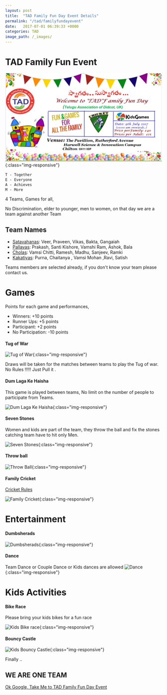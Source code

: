 ```yaml
---
layout: post
title:  "TAD Family Fun Day Event Details"
permalink: "/tad/familyfundayevent"
date:   2017-07-01 06:39:33 +0000
categories: TAD
image_path: /_images/
---
```

# TAD Family Fun Event

![TAD Family Fund Day](https://raw.githubusercontent.com/tadfamilyfunevent/tadfamilyfunevent.github.io/master/_images/familyfunddayevent.jpeg){:class="img-responsive"}

    T - Together
    E - Everyone
    A - Achieves
    M - More

4 Teams, Games for all,

No Discrimination, elder to younger, men to women, on that day we are a team against another Team

## Team Names
  -  [Satavahanas](https://en.wikipedia.org/wiki/Satavahana_dynasty): Veer, Praveen, Vikas, Bakta, Gangaiah
  -  [Pallavas](https://en.wikipedia.org/wiki/Pallava_dynasty): Prakash, Santi Kishore, Vamshi Ram, Ashok, Bala
  -  [Cholas](https://en.wikipedia.org/wiki/Chola_dynasty): Vamsi Chitti, Ramesh, Madhu, Sanjeev, Ramki
  -  [Kakatiyas](https://en.wikipedia.org/wiki/Kakatiya_dynasty): Purna, Chaitanya , Vamsi Mohan ,Ravi, Satish


Teams members are selected already, if you don't know your team please contact us.

# Games
 Points for each game and performances,

  - Winners:          +10 points
  - Runner Ups:       +5 points
  - Participant:      +2 points
  - No Participation: -10 points



#### Tug of War
![Tug of War](https://photos.travelblog.org/Photos/28984/129630/f/900611-tug-of-war-the-indian-side-0.jpg){:class="img-responsive"}

Draws will be taken for the matches between teams to play the Tug of war. No Rules !!!!! Just Pull it .

#### Dum Laga Ke Haisha
This game is played between teams, No limit on the number of people to participate from Teams.

![Dum Laga Ke Haisha](http://images.mid-day.com/images/2015/feb/25Bhumi-Ayushmann.jpg){:class="img-responsive"}



#### Seven Stones
Women and kids are part of the team, they throw the ball and fix the stones catching team have to hit only Men.

![Seven Stones](https://blog.compassion.com/wp-content/uploads/2012/08/traditional-game-in-india-seven-stones-stacking.jpg){:class="img-responsive"}

#### Throw ball

![Throw Ball](http://i.dawn.com/large/2015/09/55f09107310fa.jpg){:class="img-responsive"}

#### Family Cricket

[Cricket Rules][cricket_rules]

![Family Cricket](https://s-media-cache-ak0.pinimg.com/736x/3a/73/92/3a7392cd2a45358f55fd2c177232b419.jpg){:class="img-responsive"}

# Entertainment

#### Dumbsherads

![Dumbsherads](https://i.ytimg.com/vi/2bufRbUjhDc/maxresdefault.jpg){:class="img-responsive"}

#### Dance

Team Dance or Couple Dance or Kids dances are allowed
![Dance](https://my.selkirk.ca/media/myselkirkca/myselkirkforstaff/ourselkirk/news/2014/june/selkirk-college-international-bhangra-dance-500x400.jpg){:class="img-responsive"}


# Kids Activities

#### Bike Race
Please bring your kids bikes for a fun race

![Kids Bike race](https://havefunbiking.com/wp-content/uploads/NSBike2013kids4.jpg){:class="img-responsive"}

#### Bouncy Castle

![Kids Bouncy Castle](http://www.asortofdiary.com/upload/Bouncy_Castle.jpg){:class="img-responsive"}



Finally ..

##  WE ARE ONE TEAM

[Ok Google, Take Me to TAD Family Fun Day Event](https://www.google.co.uk/maps/dir//OX11+0DF,+Didcot/@51.5799284,-1.3186994,17z/data=!4m8!4m7!1m0!1m5!1m1!1s0x4876ba176b688b2f:0xe2b2eea3d8206764!2m2!1d-1.3165054!2d51.5799251)


[cricket_rules]:https://tadfamilyfunevent.github.io/tad/familyfundayeventCricket
